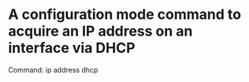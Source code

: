 # A configuration mode command to acquire an IP address on an interface via DHCP

Command: ip address dhcp